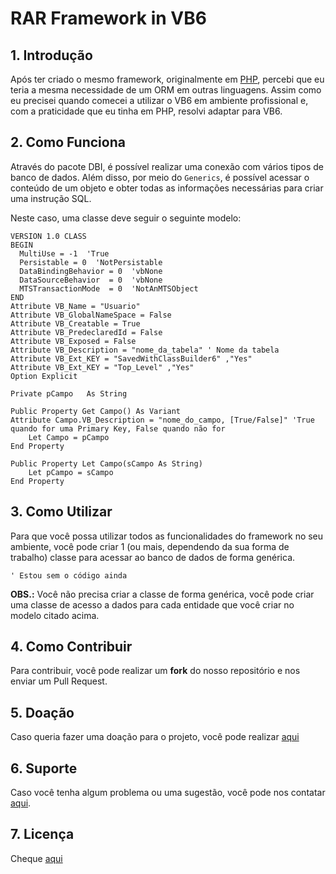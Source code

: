 # RAR Framework in VB6

## 1. Introdução

Após ter criado o mesmo framework, originalmente em [PHP](https://github.com/aleDsz/rarframework), percebi que eu teria a mesma necessidade de um ORM em outras linguagens. Assim como eu precisei quando comecei a utilizar o VB6 em ambiente profissional e, com a praticidade que eu tinha em PHP, resolvi adaptar para VB6.

## 2. Como Funciona

Através do pacote DBI, é possível realizar uma conexão com vários tipos de banco de dados. Além disso, por meio do `Generics`, é possível acessar o conteúdo de um objeto e obter todas as informações necessárias para criar uma instrução SQL.

Neste caso, uma classe deve seguir o seguinte modelo:

```vb6
VERSION 1.0 CLASS
BEGIN
  MultiUse = -1  'True
  Persistable = 0  'NotPersistable
  DataBindingBehavior = 0  'vbNone
  DataSourceBehavior  = 0  'vbNone
  MTSTransactionMode  = 0  'NotAnMTSObject
END
Attribute VB_Name = "Usuario"
Attribute VB_GlobalNameSpace = False
Attribute VB_Creatable = True
Attribute VB_PredeclaredId = False
Attribute VB_Exposed = False
Attribute VB_Description = "nome_da_tabela" ' Nome da tabela
Attribute VB_Ext_KEY = "SavedWithClassBuilder6" ,"Yes"
Attribute VB_Ext_KEY = "Top_Level" ,"Yes"
Option Explicit

Private pCampo   As String

Public Property Get Campo() As Variant
Attribute Campo.VB_Description = "nome_do_campo, [True/False]" 'True quando for uma Primary Key, False quando não for
    Let Campo = pCampo
End Property

Public Property Let Campo(sCampo As String)
    Let pCampo = sCampo
End Property
```

## 3. Como Utilizar

Para que você possa utilizar todos as funcionalidades do framework no seu ambiente, você pode criar 1 (ou mais, dependendo da sua forma de trabalho) classe para acessar ao banco de dados de forma genérica.

```vb6
' Estou sem o código ainda
```

**OBS.:** Você não precisa criar a classe de forma genérica, você pode criar uma classe de acesso a dados para cada entidade que você criar no modelo citado acima.

## 4. Como Contribuir

Para contribuir, você pode realizar um **fork** do nosso repositório e nos enviar um Pull Request.

## 5. Doação

Caso queria fazer uma doação para o projeto, você pode realizar [aqui](https://twitch.streamlabs.com/aleDsz)

## 6. Suporte

Caso você tenha algum problema ou uma sugestão, você pode nos contatar [aqui](https://github.com/aleDsz/rarframework-net/issues).

## 7. Licença

Cheque [aqui](LICENSE)
